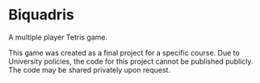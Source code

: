 # Biquadris
A multiple player Tetris game.

This game was created as a final project for a specific course.
Due to University policies, the code for this project cannot be published publicly.
The code may be shared privately upon request.
